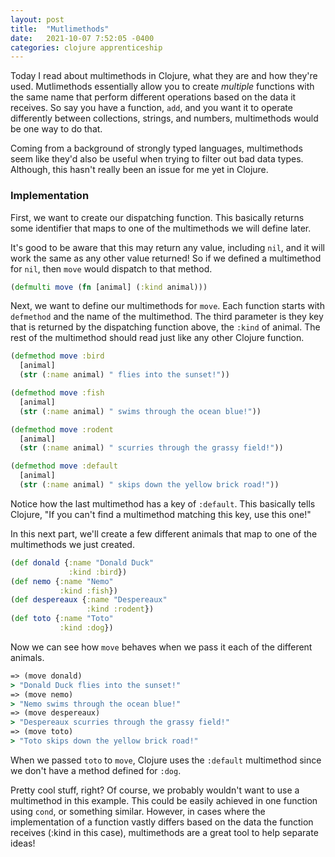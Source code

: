 ```yaml
---
layout: post
title:  "Mutlimethods"
date:   2021-10-07 7:52:05 -0400
categories: clojure apprenticeship
---
```


Today I read about multimethods in Clojure, what they are and how they're used. 
Mutlimethods essentially allow you to create _multiple_ functions with the same
name that perform different operations based on the data it receives. So say
you have a function, `add`, and you want it to operate differently between 
collections, strings, and numbers, multimethods would be one way to do that.

Coming from a background of strongly typed languages, multimethods seem like 
they'd also be useful when trying to filter out bad data types. Although, this 
hasn't really been an issue for me yet in Clojure. 

### Implementation

First, we want to create our dispatching function. This basically returns some
identifier that maps to one of the multimethods we will define later.

It's good to be aware that this may return any value, including `nil`, and it 
will work the same as any other value returned! So if we defined a multimethod 
for `nil`, then `move` would dispatch to that method.

````clojure
(defmulti move (fn [animal] (:kind animal)))
````

Next, we want to define our multimethods for `move`. Each function starts with
`defmethod` and the name of the multimethod. The third parameter is they key
that is returned by the dispatching function above, the `:kind` of animal. The
rest of the multimethod should read just like any other Clojure function.

````clojure
(defmethod move :bird 
  [animal]
  (str (:name animal) " flies into the sunset!"))

(defmethod move :fish 
  [animal] 
  (str (:name animal) " swims through the ocean blue!"))

(defmethod move :rodent
  [animal]
  (str (:name animal) " scurries through the grassy field!"))

(defmethod move :default
  [animal]
  (str (:name animal) " skips down the yellow brick road!"))
````

Notice how the last multimethod has a key of `:default`. This basically tells
Clojure, "If you can't find a multimethod matching this key, use this one!"

In this next part, we'll create a few different animals that map to one of the 
multimethods we just created.

````clojure
(def donald {:name "Donald Duck"
             :kind :bird})
(def nemo {:name "Nemo"
           :kind :fish})
(def despereaux {:name "Despereaux"
                 :kind :rodent})
(def toto {:name "Toto"
           :kind :dog})
````

Now we can see how `move` behaves when we pass it each of the different animals.

````clojure
=> (move donald)
> "Donald Duck flies into the sunset!"
=> (move nemo)
> "Nemo swims through the ocean blue!"
=> (move despereaux)
> "Despereaux scurries through the grassy field!"
=> (move toto)
> "Toto skips down the yellow brick road!"
````

When we passed `toto` to `move`, Clojure uses the `:default` multimethod since
we don't have a method defined for `:dog`.

Pretty cool stuff, right? Of course, we probably wouldn't want to use a multimethod in
this example. This could be easily achieved in one function using `cond`, or
something similar. However, in cases where the implementation of a function 
vastly differs based on the data the function receives (:kind in this case), 
multimethods are a great tool to help separate ideas!
